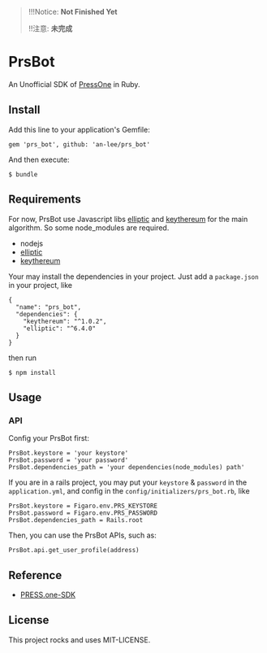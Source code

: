 > !!!Notice: **Not Finished Yet**
>
> !!注意: **未完成**

# PrsBot

An Unofficial SDK of [PressOne](https://press.one) in Ruby.

## Install

Add this line to your application's Gemfile:

```
gem 'prs_bot', github: 'an-lee/prs_bot'
```

And then execute:

```
$ bundle
```

## Requirements

For now, PrsBot use Javascript libs [elliptic](https://github.com/indutny/elliptic) and [keythereum](https://github.com/ethereumjs/keythereum) for the main algorithm. So some node_modules are required.

- nodejs
- [elliptic](https://github.com/indutny/elliptic)
- [keythereum](https://github.com/ethereumjs/keythereum)

Your may install the dependencies in your project. Just add a `package.json` in your project, like

```
{
  "name": "prs_bot",
  "dependencies": {
    "keythereum": "^1.0.2",
    "elliptic": "^6.4.0"
  }
}
```

then run

```
$ npm install
```

## Usage

### API

Config your PrsBot first:

```
PrsBot.keystore = 'your keystore'
PrsBot.password = 'your password'
PrsBot.dependencies_path = 'your dependencies(node_modules) path'
```

If you are in a rails project, you may put your `keystore` & `password` in the `application.yml`, and config in the `config/initializers/prs_bot.rb`, like

```
PrsBot.keystore = Figaro.env.PRS_KEYSTORE
PrsBot.password = Figaro.env.PRS_PASSWORD
PrsBot.dependencies_path = Rails.root
```

Then, you can use the PrsBot APIs, such as:

```
PrsBot.api.get_user_profile(address)
```

## Reference

- [PRESS.one-SDK](https://github.com/Press-One/Third-Party-APP-SDK)

## License

This project rocks and uses MIT-LICENSE.
